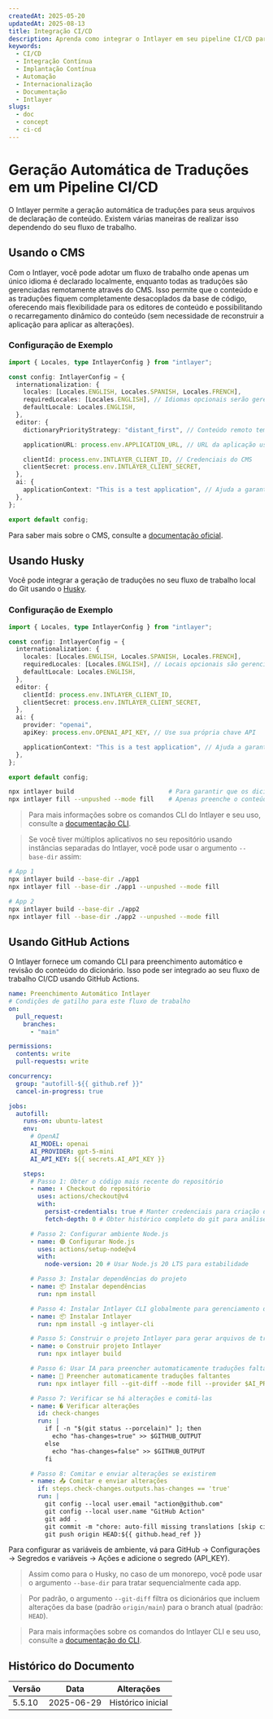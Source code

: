 ```yaml
---
createdAt: 2025-05-20
updatedAt: 2025-08-13
title: Integração CI/CD
description: Aprenda como integrar o Intlayer em seu pipeline CI/CD para gerenciamento e implantação automatizados de conteúdo.
keywords:
  - CI/CD
  - Integração Contínua
  - Implantação Contínua
  - Automação
  - Internacionalização
  - Documentação
  - Intlayer
slugs:
  - doc
  - concept
  - ci-cd
---
```


# Geração Automática de Traduções em um Pipeline CI/CD

O Intlayer permite a geração automática de traduções para seus arquivos de declaração de conteúdo. Existem várias maneiras de realizar isso dependendo do seu fluxo de trabalho.

## Usando o CMS

Com o Intlayer, você pode adotar um fluxo de trabalho onde apenas um único idioma é declarado localmente, enquanto todas as traduções são gerenciadas remotamente através do CMS. Isso permite que o conteúdo e as traduções fiquem completamente desacoplados da base de código, oferecendo mais flexibilidade para os editores de conteúdo e possibilitando o recarregamento dinâmico do conteúdo (sem necessidade de reconstruir a aplicação para aplicar as alterações).

### Configuração de Exemplo

```ts fileName="intlayer.config.ts"
import { Locales, type IntlayerConfig } from "intlayer";

const config: IntlayerConfig = {
  internationalization: {
    locales: [Locales.ENGLISH, Locales.SPANISH, Locales.FRENCH],
    requiredLocales: [Locales.ENGLISH], // Idiomas opcionais serão gerenciados remotamente
    defaultLocale: Locales.ENGLISH,
  },
  editor: {
    dictionaryPriorityStrategy: "distant_first", // Conteúdo remoto tem prioridade

    applicationURL: process.env.APPLICATION_URL, // URL da aplicação usada pelo CMS

    clientId: process.env.INTLAYER_CLIENT_ID, // Credenciais do CMS
    clientSecret: process.env.INTLAYER_CLIENT_SECRET,
  },
  ai: {
    applicationContext: "This is a test application", // Ajuda a garantir a geração consistente de traduções
  },
};

export default config;
```

Para saber mais sobre o CMS, consulte a [documentação oficial](https://github.com/aymericzip/intlayer/blob/main/docs/docs/pt/intlayer_CMS.md).

## Usando Husky

Você pode integrar a geração de traduções no seu fluxo de trabalho local do Git usando o [Husky](https://typicode.github.io/husky/).

### Configuração de Exemplo

```ts fileName="intlayer.config.ts"
import { Locales, type IntlayerConfig } from "intlayer";

const config: IntlayerConfig = {
  internationalization: {
    locales: [Locales.ENGLISH, Locales.SPANISH, Locales.FRENCH],
    requiredLocales: [Locales.ENGLISH], // Locais opcionais são gerenciados remotamente
    defaultLocale: Locales.ENGLISH,
  },
  editor: {
    clientId: process.env.INTLAYER_CLIENT_ID,
    clientSecret: process.env.INTLAYER_CLIENT_SECRET,
  },
  ai: {
    provider: "openai",
    apiKey: process.env.OPENAI_API_KEY, // Use sua própria chave API

    applicationContext: "This is a test application", // Ajuda a garantir a geração consistente de traduções
  },
};

export default config;
```

```bash fileName=".husky/pre-push"
npx intlayer build                          # Para garantir que os dicionários estejam atualizados
npx intlayer fill --unpushed --mode fill    # Apenas preenche o conteúdo faltante, não atualiza os existentes
```

> Para mais informações sobre os comandos CLI do Intlayer e seu uso, consulte a [documentação CLI](https://github.com/aymericzip/intlayer/blob/main/docs/docs/pt/intlayer_cli.md).

> Se você tiver múltiplos aplicativos no seu repositório usando instâncias separadas do Intlayer, você pode usar o argumento `--base-dir` assim:

```bash fileName=".husky/pre-push"
# App 1
npx intlayer build --base-dir ./app1
npx intlayer fill --base-dir ./app1 --unpushed --mode fill

# App 2
npx intlayer build --base-dir ./app2
npx intlayer fill --base-dir ./app2 --unpushed --mode fill
```

## Usando GitHub Actions

O Intlayer fornece um comando CLI para preenchimento automático e revisão do conteúdo do dicionário. Isso pode ser integrado ao seu fluxo de trabalho CI/CD usando GitHub Actions.

```yaml fileName=".github/workflows/intlayer-translate.yml"
name: Preenchimento Automático Intlayer
# Condições de gatilho para este fluxo de trabalho
on:
  pull_request:
    branches:
      - "main"

permissions:
  contents: write
  pull-requests: write

concurrency:
  group: "autofill-${{ github.ref }}"
  cancel-in-progress: true

jobs:
  autofill:
    runs-on: ubuntu-latest
    env:
      # OpenAI
      AI_MODEL: openai
      AI_PROVIDER: gpt-5-mini
      AI_API_KEY: ${{ secrets.AI_API_KEY }}

    steps:
      # Passo 1: Obter o código mais recente do repositório
      - name: ⬇️ Checkout do repositório
        uses: actions/checkout@v4
        with:
          persist-credentials: true # Manter credenciais para criação de PRs
          fetch-depth: 0 # Obter histórico completo do git para análise de diferenças

      # Passo 2: Configurar ambiente Node.js
      - name: 🟢 Configurar Node.js
        uses: actions/setup-node@v4
        with:
          node-version: 20 # Usar Node.js 20 LTS para estabilidade

      # Passo 3: Instalar dependências do projeto
      - name: 📦 Instalar dependências
        run: npm install

      # Passo 4: Instalar Intlayer CLI globalmente para gerenciamento de traduções
      - name: 📦 Instalar Intlayer
        run: npm install -g intlayer-cli

      # Passo 5: Construir o projeto Intlayer para gerar arquivos de tradução
      - name: ⚙️ Construir projeto Intlayer
        run: npx intlayer build

      # Passo 6: Usar IA para preencher automaticamente traduções faltantes
      - name: 🤖 Preencher automaticamente traduções faltantes
        run: npx intlayer fill --git-diff --mode fill --provider $AI_PROVIDER --model $AI_MODEL --api-key $AI_API_KEY

      # Passo 7: Verificar se há alterações e comitá-las
      - name: � Verificar alterações
        id: check-changes
        run: |
          if [ -n "$(git status --porcelain)" ]; then
            echo "has-changes=true" >> $GITHUB_OUTPUT
          else
            echo "has-changes=false" >> $GITHUB_OUTPUT
          fi

      # Passo 8: Comitar e enviar alterações se existirem
      - name: 📤 Comitar e enviar alterações
        if: steps.check-changes.outputs.has-changes == 'true'
        run: |
          git config --local user.email "action@github.com"
          git config --local user.name "GitHub Action"
          git add .
          git commit -m "chore: auto-fill missing translations [skip ci]"
          git push origin HEAD:${{ github.head_ref }}
```

Para configurar as variáveis de ambiente, vá para GitHub → Configurações → Segredos e variáveis → Ações e adicione o segredo (API_KEY).

> Assim como para o Husky, no caso de um monorepo, você pode usar o argumento `--base-dir` para tratar sequencialmente cada app.

> Por padrão, o argumento `--git-diff` filtra os dicionários que incluem alterações da base (padrão `origin/main`) para o branch atual (padrão: `HEAD`).

> Para mais informações sobre os comandos do Intlayer CLI e seu uso, consulte a [documentação do CLI](https://github.com/aymericzip/intlayer/blob/main/docs/docs/pt/intlayer_cli.md).

## Histórico do Documento

| Versão | Data       | Alterações        |
| ------ | ---------- | ----------------- |
| 5.5.10 | 2025-06-29 | Histórico inicial |

